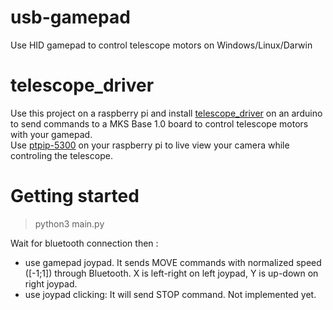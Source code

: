 # usb-gamepad
 Use HID gamepad to control telescope motors on Windows/Linux/Darwin
 
# telescope_driver
Use this project on a raspberry pi and install [telescope_driver](https://github.com/DethCount/telescope_driver) on an arduino to send commands to a MKS Base 1.0 board to control telescope motors with your gamepad. \
Use [ptpip-5300](https://github.com/DethCount/ptpip-d5300) on your raspberry pi to live view your camera while controling the telescope.

# Getting started
> python3 main.py

Wait for bluetooth connection then :
- use gamepad joypad. It sends MOVE commands with normalized speed ([-1;1]) through Bluetooth. X is left-right on left joypad, Y is up-down on right joypad.
- use joypad clicking: It will send STOP command. Not implemented yet.
